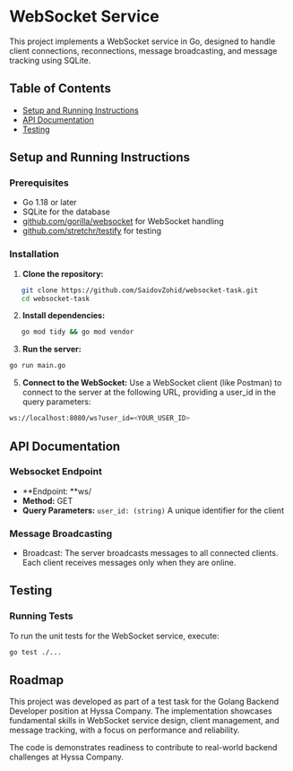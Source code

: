 # WebSocket Service

This project implements a WebSocket service in Go, designed to handle client connections, reconnections, message broadcasting, and message tracking using SQLite.

## Table of Contents

- [Setup and Running Instructions](#setup-and-running-instructions)
- [API Documentation](#api-documentation)
- [Testing](#testing)

## Setup and Running Instructions

### Prerequisites

- Go 1.18 or later
- SQLite for the database
- [github.com/gorilla/websocket](https://github.com/gorilla/websocket) for WebSocket handling
- [github.com/stretchr/testify](https://github.com/stretchr/testify) for testing

### Installation
1. **Clone the repository:**
```bash
   git clone https://github.com/SaidovZohid/websocket-task.git
   cd websocket-task
```

2. **Install dependencies:**
```bash
   go mod tidy && go mod vendor
```

3. **Run the server:**
```bash
go run main.go
```

5. **Connect to the WebSocket:**
Use a WebSocket client (like Postman) to connect to the server at the following URL, providing a user_id in the query parameters:
```bash
ws://localhost:8080/ws?user_id=<YOUR_USER_ID>
```

## API Documentation
### Websocket Endpoint
-  **Endpoint: **ws/
- **Method:** GET
- **Query Parameters:** ```user_id: (string)``` A unique identifier for the client

### Message Broadcasting
- Broadcast: The server broadcasts messages to all connected clients. Each client receives messages only when they are online.

## Testing

### Running Tests
To run the unit tests for the WebSocket service, execute:
```bash
go test ./...
```

## Roadmap

This project was developed as part of a test task for the Golang Backend Developer position at Hyssa Company. The implementation showcases fundamental skills in WebSocket service design, client management, and message tracking, with a focus on performance and reliability.

The code is demonstrates readiness to contribute to real-world backend challenges at Hyssa Company.
